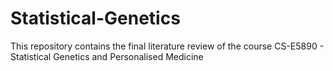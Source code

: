 # Statistical-Genetics
This repository contains the final literature review of the course CS-E5890 - Statistical Genetics and Personalised Medicine 
